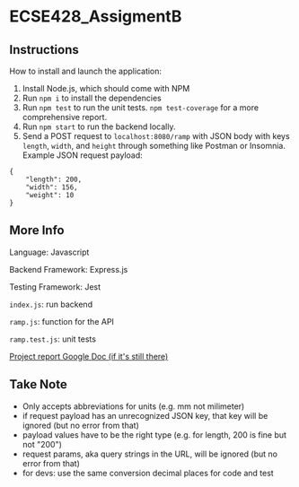 # ECSE428_AssigmentB

## Instructions

How to install and launch the application:

1. Install Node.js, which should come with NPM
2. Run `npm i` to install the dependencies
3. Run `npm test` to run the unit tests. `npm test-coverage` for a more comprehensive report.
4. Run `npm start` to run the backend locally.
5. Send a POST request to `localhost:8080/ramp` with JSON body with keys `length`, `width`, and `height` through something like Postman or Insomnia. Example JSON request payload:

```
{
	"length": 200,
	"width": 156,
	"weight": 10
}
```

## More Info

Language: Javascript

Backend Framework: Express.js

Testing Framework: Jest

`index.js`: run backend

`ramp.js`: function for the API

`ramp.test.js`: unit tests

[Project report Google Doc (if it's still there)](https://docs.google.com/document/d/12CcCg_y3yn3GH-4OErn_LiZtnGwXMYy0ABhMl-Mm4Zk)

## Take Note

- Only accepts abbreviations for units (e.g. mm not milimeter)
- if request payload has an unrecognized JSON key, that key will be ignored (but no error from that)
- payload values have to be the right type (e.g. for length, 200 is fine but not "200")
- request params, aka query strings in the URL, will be ignored (but no error from that)
- for devs: use the same conversion decimal places for code and test
